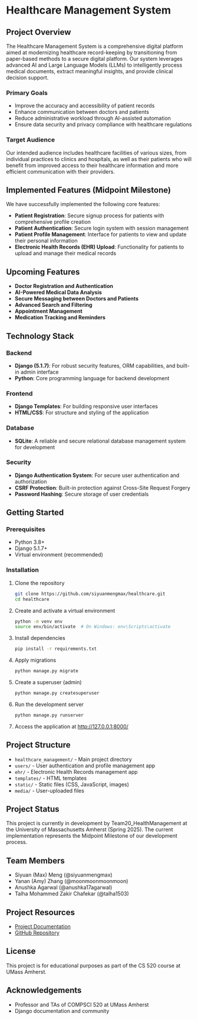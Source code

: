 # Healthcare Management System

## Project Overview
The Healthcare Management System is a comprehensive digital platform aimed at modernizing healthcare record-keeping by transitioning from paper-based methods to a secure digital platform. Our system leverages advanced AI and Large Language Models (LLMs) to intelligently process medical documents, extract meaningful insights, and provide clinical decision support.

### Primary Goals
- Improve the accuracy and accessibility of patient records
- Enhance communication between doctors and patients
- Reduce administrative workload through AI-assisted automation
- Ensure data security and privacy compliance with healthcare regulations

### Target Audience
Our intended audience includes healthcare facilities of various sizes, from individual practices to clinics and hospitals, as well as their patients who will benefit from improved access to their healthcare information and more efficient communication with their providers.

## Implemented Features (Midpoint Milestone)
We have successfully implemented the following core features:

- **Patient Registration**: Secure signup process for patients with comprehensive profile creation
- **Patient Authentication**: Secure login system with session management
- **Patient Profile Management**: Interface for patients to view and update their personal information
- **Electronic Health Records (EHR) Upload**: Functionality for patients to upload and manage their medical records

## Upcoming Features
- **Doctor Registration and Authentication**
- **AI-Powered Medical Data Analysis**
- **Secure Messaging between Doctors and Patients**
- **Advanced Search and Filtering**
- **Appointment Management**
- **Medication Tracking and Reminders**

## Technology Stack
### Backend
- **Django (5.1.7)**: For robust security features, ORM capabilities, and built-in admin interface
- **Python**: Core programming language for backend development

### Frontend
- **Django Templates**: For building responsive user interfaces
- **HTML/CSS**: For structure and styling of the application

### Database
- **SQLite**: A reliable and secure relational database management system for development

### Security
- **Django Authentication System**: For secure user authentication and authorization
- **CSRF Protection**: Built-in protection against Cross-Site Request Forgery
- **Password Hashing**: Secure storage of user credentials

## Getting Started

### Prerequisites
- Python 3.8+
- Django 5.1.7+
- Virtual environment (recommended)

### Installation
1. Clone the repository
   ```bash
   git clone https://github.com/siyuanmengmax/healthcare.git
   cd healthcare
   ```

2. Create and activate a virtual environment
   ```bash
   python -m venv env
   source env/bin/activate  # On Windows: env\Scripts\activate
   ```

3. Install dependencies
   ```bash
   pip install -r requirements.txt
   ```

4. Apply migrations
   ```bash
   python manage.py migrate
   ```

5. Create a superuser (admin)
   ```bash
   python manage.py createsuperuser
   ```

6. Run the development server
   ```bash
   python manage.py runserver
   ```

7. Access the application at http://127.0.0.1:8000/

## Project Structure
- `healthcare_management/` - Main project directory
- `users/` - User authentication and profile management app
- `ehr/` - Electronic Health Records management app
- `templates/` - HTML templates
- `static/` - Static files (CSS, JavaScript, images)
- `media/` - User-uploaded files

## Project Status
This project is currently in development by Team20_HealthManagement at the University of Massachusetts Amherst (Spring 2025). The current implementation represents the Midpoint Milestone of our development process.

## Team Members
- Siyuan (Max) Meng (@siyuanmengmax)
- Yanan (Amy) Zhang (@moonmoonmoonmoon)
- Anushka Agarwal (@anushka17agarwal)
- Talha Mohammed Zakir Chafekar (@talha1503)

## Project Resources
- [Project Documentation](https://drive.google.com/drive/folders/1CKSTxzOG-uz_qVGkbOr2_3o1p5T_zjmL?usp=sharing)
- [GitHub Repository](https://github.com/siyuanmengmax/healthcare)

## License
This project is for educational purposes as part of the CS 520 course at UMass Amherst.

## Acknowledgements
- Professor and TAs of COMPSCI 520 at UMass Amherst
- Django documentation and community